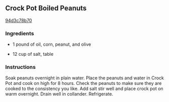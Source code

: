 ## Crock Pot Boiled Peanuts

[94d3c78b70](http://www.food.com/recipe/crock-pot-boiled-peanuts-488732)

### Ingredients

 - 1 pound of oil, corn, peanut, and olive

 - 12 cup of salt, table

### Instructions

Soak peanuts overnight in plain water. Place the peanuts and water in Crock Pot and cook on high for 8 hours. Check the peanuts to make sure they are cooked to the consistency you like. Add salt stir well and place crock pot on warm overnight. Drain well in collander. Refrigerate.